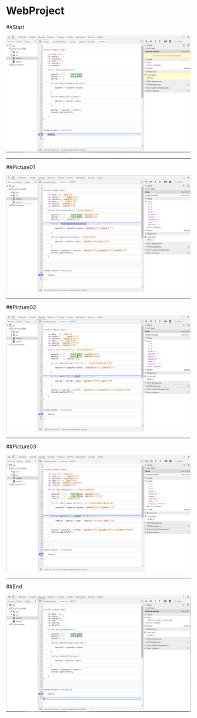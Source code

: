 # WebProject

##Start

![](https://github.com/Jasper1545/WebProject/blob/master/picture/start.png)

-----------------------------------------------------------------------------

##Picture01

![](https://github.com/Jasper1545/WebProject/blob/master/picture/01.png)

-----------------------------------------------------------------------------

##Picture02

![](https://github.com/Jasper1545/WebProject/blob/master/picture/02.png)

-----------------------------------------------------------------------------

##Picture03

![](https://github.com/Jasper1545/WebProject/blob/master/picture/03.png)

-----------------------------------------------------------------------------

##End

![](https://github.com/Jasper1545/WebProject/blob/master/picture/end.jpg)

